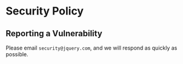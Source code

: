 # Security Policy

## Reporting a Vulnerability

Please email `security@jquery.com`, and we will respond as quickly as possible.
